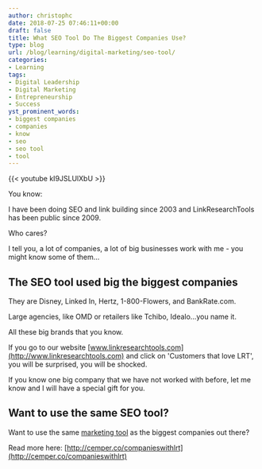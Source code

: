 ```yaml
---
author: christophc
date: 2018-07-25 07:46:11+00:00
draft: false
title: What SEO Tool Do The Biggest Companies Use?
type: blog
url: /blog/learning/digital-marketing/seo-tool/
categories:
- Learning
tags:
- Digital Leadership
- Digital Marketing
- Entrepreneurship
- Success
yst_prominent_words:
- biggest companies
- companies
- know
- seo
- seo tool
- tool
---
```


{{< youtube kI9JSLUlXbU >}}

You know:

I have been doing SEO and link building since 2003 and LinkResearchTools has been public since 2009.

Who cares?

I tell you, a lot of companies, a lot of big businesses work with me - you might know some of them…


## The SEO tool used big the biggest companies


They are Disney, Linked In, Hertz, 1-800-Flowers, and BankRate.com.

Large agencies, like OMD or retailers like Tchibo, Idealo...you name it.

All these big brands that you know.

If you go to our website [www.linkresearchtools.com](http://www.linkresearchtools.com) and click on 'Customers that love LRT', you will be surprised, you will be shocked.

If you know one big company that we have not worked with before, let me know and I will have a special gift for you.


## Want to use the same SEO tool?


Want to use the same [marketing tool](https://www.christophcemper.com/success/marketing-tool/) as the biggest companies out there?

Read more here: [http://cemper.co/companieswithlrt](http://cemper.co/companieswithlrt)
